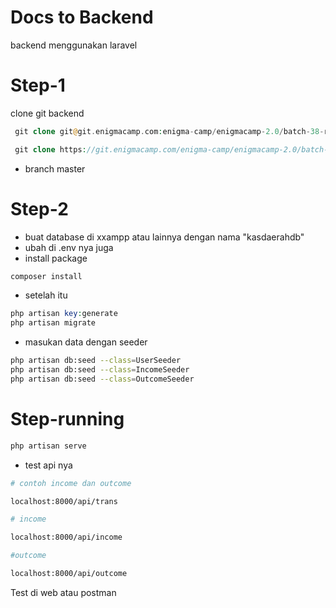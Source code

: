 # Docs to Backend 
backend menggunakan laravel

# Step-1
clone git backend
```php
 git clone git@git.enigmacamp.com:enigma-camp/enigmacamp-2.0/batch-38-react-native/final-project/404-dev/backend.git (ssh)

 git clone https://git.enigmacamp.com/enigma-camp/enigmacamp-2.0/batch-38-react-native/final-project/404-dev/backend.git (http)
```
- branch master

# Step-2

- buat database di xxampp atau lainnya dengan nama "kasdaerahdb"
- ubah di .env nya juga
- install package
```bash
composer install
```

- setelah itu
```php
php artisan key:generate
php artisan migrate
```

- masukan data dengan seeder
```bash
php artisan db:seed --class=UserSeeder
php artisan db:seed --class=IncomeSeeder
php artisan db:seed --class=OutcomeSeeder
```

# Step-running

```bash
php artisan serve
```

- test api nya

```bash
# contoh income dan outcome

localhost:8000/api/trans

# income

localhost:8000/api/income

#outcome

localhost:8000/api/outcome
```

Test di web atau postman